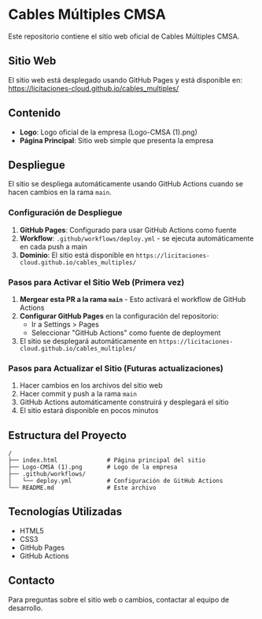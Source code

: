 # Cables Múltiples CMSA

Este repositorio contiene el sitio web oficial de Cables Múltiples CMSA.

## Sitio Web

El sitio web está desplegado usando GitHub Pages y está disponible en:
https://licitaciones-cloud.github.io/cables_multiples/

## Contenido

- **Logo**: Logo oficial de la empresa (Logo-CMSA (1).png)
- **Página Principal**: Sitio web simple que presenta la empresa

## Despliegue

El sitio se despliega automáticamente usando GitHub Actions cuando se hacen cambios en la rama `main`. 

### Configuración de Despliegue

1. **GitHub Pages**: Configurado para usar GitHub Actions como fuente
2. **Workflow**: `.github/workflows/deploy.yml` - se ejecuta automáticamente en cada push a main
3. **Dominio**: El sitio está disponible en `https://licitaciones-cloud.github.io/cables_multiples/`

### Pasos para Activar el Sitio Web (Primera vez)

1. **Mergear esta PR a la rama `main`** - Esto activará el workflow de GitHub Actions
2. **Configurar GitHub Pages** en la configuración del repositorio:
   - Ir a Settings > Pages
   - Seleccionar "GitHub Actions" como fuente de deployment
3. El sitio se desplegará automáticamente en `https://licitaciones-cloud.github.io/cables_multiples/`

### Pasos para Actualizar el Sitio (Futuras actualizaciones)

1. Hacer cambios en los archivos del sitio web
2. Hacer commit y push a la rama `main`
3. GitHub Actions automáticamente construirá y desplegará el sitio
4. El sitio estará disponible en pocos minutos

## Estructura del Proyecto

```
/
├── index.html              # Página principal del sitio
├── Logo-CMSA (1).png       # Logo de la empresa
├── .github/workflows/
│   └── deploy.yml          # Configuración de GitHub Actions
└── README.md               # Este archivo
```

## Tecnologías Utilizadas

- HTML5
- CSS3
- GitHub Pages
- GitHub Actions

## Contacto

Para preguntas sobre el sitio web o cambios, contactar al equipo de desarrollo.